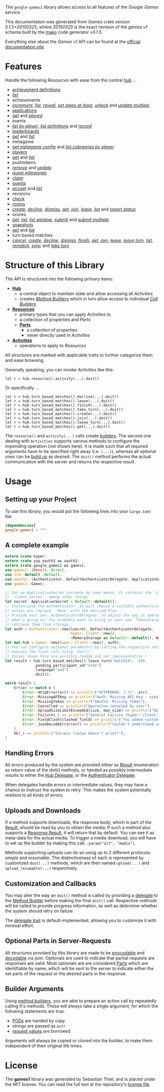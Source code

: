 <!---
DO NOT EDIT !
This file was generated automatically from 'src/mako/api/README.md.mako'
DO NOT EDIT !
-->
The `google-games1` library allows access to all features of the *Google Games* service.

This documentation was generated from *Games* crate version *0.1.5+20150325*, where *20150325* is the exact revision of the *games:v1* schema built by the [mako](http://www.makotemplates.org/) code generator *v0.1.5*.

Everything else about the *Games* *v1* API can be found at the
[official documentation site](https://developers.google.com/games/services/).
# Features

Handle the following *Resources* with ease from the central [hub](http://byron.github.io/google-apis-rs/google-games1/struct.Games.html) ... 

* [achievement definitions](http://byron.github.io/google-apis-rs/google-games1/struct.AchievementDefinition.html)
 * [*list*](http://byron.github.io/google-apis-rs/google-games1/struct.AchievementDefinitionListCall.html)
* achievements
 * [*increment*](http://byron.github.io/google-apis-rs/google-games1/struct.AchievementIncrementCall.html), [*list*](http://byron.github.io/google-apis-rs/google-games1/struct.AchievementListCall.html), [*reveal*](http://byron.github.io/google-apis-rs/google-games1/struct.AchievementRevealCall.html), [*set steps at least*](http://byron.github.io/google-apis-rs/google-games1/struct.AchievementSetStepsAtLeastCall.html), [*unlock*](http://byron.github.io/google-apis-rs/google-games1/struct.AchievementUnlockCall.html) and [*update multiple*](http://byron.github.io/google-apis-rs/google-games1/struct.AchievementUpdateMultipleCall.html)
* [applications](http://byron.github.io/google-apis-rs/google-games1/struct.Application.html)
 * [*get*](http://byron.github.io/google-apis-rs/google-games1/struct.ApplicationGetCall.html) and [*played*](http://byron.github.io/google-apis-rs/google-games1/struct.ApplicationPlayedCall.html)
* events
 * [*list by player*](http://byron.github.io/google-apis-rs/google-games1/struct.EventListByPlayerCall.html), [*list definitions*](http://byron.github.io/google-apis-rs/google-games1/struct.EventListDefinitionCall.html) and [*record*](http://byron.github.io/google-apis-rs/google-games1/struct.EventRecordCall.html)
* [leaderboards](http://byron.github.io/google-apis-rs/google-games1/struct.Leaderboard.html)
 * [*get*](http://byron.github.io/google-apis-rs/google-games1/struct.LeaderboardGetCall.html) and [*list*](http://byron.github.io/google-apis-rs/google-games1/struct.LeaderboardListCall.html)
* metagame
 * [*get metagame config*](http://byron.github.io/google-apis-rs/google-games1/struct.MetagameGetMetagameConfigCall.html) and [*list categories by player*](http://byron.github.io/google-apis-rs/google-games1/struct.MetagameListCategoriesByPlayerCall.html)
* [players](http://byron.github.io/google-apis-rs/google-games1/struct.Player.html)
 * [*get*](http://byron.github.io/google-apis-rs/google-games1/struct.PlayerGetCall.html) and [*list*](http://byron.github.io/google-apis-rs/google-games1/struct.PlayerListCall.html)
* pushtokens
 * [*remove*](http://byron.github.io/google-apis-rs/google-games1/struct.PushtokenRemoveCall.html) and [*update*](http://byron.github.io/google-apis-rs/google-games1/struct.PushtokenUpdateCall.html)
* [quest milestones](http://byron.github.io/google-apis-rs/google-games1/struct.QuestMilestone.html)
 * [*claim*](http://byron.github.io/google-apis-rs/google-games1/struct.QuestMilestoneClaimCall.html)
* [quests](http://byron.github.io/google-apis-rs/google-games1/struct.Quest.html)
 * [*accept*](http://byron.github.io/google-apis-rs/google-games1/struct.QuestAcceptCall.html) and [*list*](http://byron.github.io/google-apis-rs/google-games1/struct.QuestListCall.html)
* revisions
 * [*check*](http://byron.github.io/google-apis-rs/google-games1/struct.RevisionCheckCall.html)
* [rooms](http://byron.github.io/google-apis-rs/google-games1/struct.Room.html)
 * [*create*](http://byron.github.io/google-apis-rs/google-games1/struct.RoomCreateCall.html), [*decline*](http://byron.github.io/google-apis-rs/google-games1/struct.RoomDeclineCall.html), [*dismiss*](http://byron.github.io/google-apis-rs/google-games1/struct.RoomDismisCall.html), [*get*](http://byron.github.io/google-apis-rs/google-games1/struct.RoomGetCall.html), [*join*](http://byron.github.io/google-apis-rs/google-games1/struct.RoomJoinCall.html), [*leave*](http://byron.github.io/google-apis-rs/google-games1/struct.RoomLeaveCall.html), [*list*](http://byron.github.io/google-apis-rs/google-games1/struct.RoomListCall.html) and [*report status*](http://byron.github.io/google-apis-rs/google-games1/struct.RoomReportStatuCall.html)
* scores
 * [*get*](http://byron.github.io/google-apis-rs/google-games1/struct.ScoreGetCall.html), [*list*](http://byron.github.io/google-apis-rs/google-games1/struct.ScoreListCall.html), [*list window*](http://byron.github.io/google-apis-rs/google-games1/struct.ScoreListWindowCall.html), [*submit*](http://byron.github.io/google-apis-rs/google-games1/struct.ScoreSubmitCall.html) and [*submit multiple*](http://byron.github.io/google-apis-rs/google-games1/struct.ScoreSubmitMultipleCall.html)
* [snapshots](http://byron.github.io/google-apis-rs/google-games1/struct.Snapshot.html)
 * [*get*](http://byron.github.io/google-apis-rs/google-games1/struct.SnapshotGetCall.html) and [*list*](http://byron.github.io/google-apis-rs/google-games1/struct.SnapshotListCall.html)
* turn based matches
 * [*cancel*](http://byron.github.io/google-apis-rs/google-games1/struct.TurnBasedMatcheCancelCall.html), [*create*](http://byron.github.io/google-apis-rs/google-games1/struct.TurnBasedMatcheCreateCall.html), [*decline*](http://byron.github.io/google-apis-rs/google-games1/struct.TurnBasedMatcheDeclineCall.html), [*dismiss*](http://byron.github.io/google-apis-rs/google-games1/struct.TurnBasedMatcheDismisCall.html), [*finish*](http://byron.github.io/google-apis-rs/google-games1/struct.TurnBasedMatcheFinishCall.html), [*get*](http://byron.github.io/google-apis-rs/google-games1/struct.TurnBasedMatcheGetCall.html), [*join*](http://byron.github.io/google-apis-rs/google-games1/struct.TurnBasedMatcheJoinCall.html), [*leave*](http://byron.github.io/google-apis-rs/google-games1/struct.TurnBasedMatcheLeaveCall.html), [*leave turn*](http://byron.github.io/google-apis-rs/google-games1/struct.TurnBasedMatcheLeaveTurnCall.html), [*list*](http://byron.github.io/google-apis-rs/google-games1/struct.TurnBasedMatcheListCall.html), [*rematch*](http://byron.github.io/google-apis-rs/google-games1/struct.TurnBasedMatcheRematchCall.html), [*sync*](http://byron.github.io/google-apis-rs/google-games1/struct.TurnBasedMatcheSyncCall.html) and [*take turn*](http://byron.github.io/google-apis-rs/google-games1/struct.TurnBasedMatcheTakeTurnCall.html)




# Structure of this Library

The API is structured into the following primary items:

* **[Hub](http://byron.github.io/google-apis-rs/google-games1/struct.Games.html)**
    * a central object to maintain state and allow accessing all *Activities*
    * creates [*Method Builders*](http://byron.github.io/google-apis-rs/google-games1/trait.MethodsBuilder.html) which in turn
      allow access to individual [*Call Builders*](http://byron.github.io/google-apis-rs/google-games1/trait.CallBuilder.html)
* **[Resources](http://byron.github.io/google-apis-rs/google-games1/trait.Resource.html)**
    * primary types that you can apply *Activities* to
    * a collection of properties and *Parts*
    * **[Parts](http://byron.github.io/google-apis-rs/google-games1/trait.Part.html)**
        * a collection of properties
        * never directly used in *Activities*
* **[Activities](http://byron.github.io/google-apis-rs/google-games1/trait.CallBuilder.html)**
    * operations to apply to *Resources*

All *structures* are marked with applicable traits to further categorize them and ease browsing.

Generally speaking, you can invoke *Activities* like this:

```Rust,ignore
let r = hub.resource().activity(...).doit()
```

Or specifically ...

```ignore
let r = hub.turn_based_matches().decline(...).doit()
let r = hub.turn_based_matches().leave(...).doit()
let r = hub.turn_based_matches().finish(...).doit()
let r = hub.turn_based_matches().take_turn(...).doit()
let r = hub.turn_based_matches().create(...).doit()
let r = hub.turn_based_matches().join(...).doit()
let r = hub.turn_based_matches().leave_turn(...).doit()
let r = hub.turn_based_matches().get(...).doit()
```

The `resource()` and `activity(...)` calls create [builders][builder-pattern]. The second one dealing with `Activities` 
supports various methods to configure the impending operation (not shown here). It is made such that all required arguments have to be 
specified right away (i.e. `(...)`), whereas all optional ones can be [build up][builder-pattern] as desired.
The `doit()` method performs the actual communication with the server and returns the respective result.

# Usage

## Setting up your Project

To use this library, you would put the following lines into your `Cargo.toml` file:

```toml
[dependencies]
google-games1 = "*"
```

## A complete example

```Rust
extern crate hyper;
extern crate yup_oauth2 as oauth2;
extern crate google_games1 as games1;
use games1::{Result, Error};
use std::default::Default;
use oauth2::{Authenticator, DefaultAuthenticatorDelegate, ApplicationSecret, MemoryStorage};
use games1::Games;

// Get an ApplicationSecret instance by some means. It contains the `client_id` and 
// `client_secret`, among other things.
let secret: ApplicationSecret = Default::default();
// Instantiate the authenticator. It will choose a suitable authentication flow for you, 
// unless you replace  `None` with the desired Flow.
// Provide your own `AuthenticatorDelegate` to adjust the way it operates and get feedback about 
// what's going on. You probably want to bring in your own `TokenStorage` to persist tokens and
// retrieve them from storage.
let auth = Authenticator::new(&secret, DefaultAuthenticatorDelegate,
                              hyper::Client::new(),
                              <MemoryStorage as Default>::default(), None);
let mut hub = Games::new(hyper::Client::new(), auth);
// You can configure optional parameters by calling the respective setters at will, and
// execute the final call using `doit()`.
// Values shown here are possibly random and not representative !
let result = hub.turn_based_matches().leave_turn("matchId", -48)
             .pending_participant_id("Stet")
             .language("sed")
             .doit();

match result {
    Err(e) => match e {
        Error::HttpError(err) => println!("HTTPERROR: {:?}", err),
        Error::MissingAPIKey => println!("Auth: Missing API Key - used if there are no scopes"),
        Error::MissingToken => println!("OAuth2: Missing Token"),
        Error::Cancelled => println!("Operation canceled by user"),
        Error::UploadSizeLimitExceeded(size, max_size) => println!("Upload size too big: {} of {}", size, max_size),
        Error::Failure(_) => println!("General Failure (hyper::client::Response doesn't print)"),
        Error::FieldClash(clashed_field) => println!("You added custom parameter which is part of builder: {:?}", clashed_field),
        Error::JsonDecodeError(err) => println!("Couldn't understand server reply - maybe API needs update: {:?}", err),
    },
    Ok(_) => println!("Success (value doesn't print)"),
}

```
## Handling Errors

All errors produced by the system are provided either as [Result](http://byron.github.io/google-apis-rs/google-games1/enum.Result.html) enumeration as return value of 
the doit() methods, or handed as possibly intermediate results to either the 
[Hub Delegate](http://byron.github.io/google-apis-rs/google-games1/trait.Delegate.html), or the [Authenticator Delegate](http://byron.github.io/google-apis-rs/google-games1/../yup-oauth2/trait.AuthenticatorDelegate.html).

When delegates handle errors or intermediate values, they may have a chance to instruct the system to retry. This 
makes the system potentially resilient to all kinds of errors.

## Uploads and Downloads
If a method supports downloads, the response body, which is part of the [Result](http://byron.github.io/google-apis-rs/google-games1/enum.Result.html), should be
read by you to obtain the media.
If such a method also supports a [Response Result](http://byron.github.io/google-apis-rs/google-games1/trait.ResponseResult.html), it will return that by default.
You can see it as meta-data for the actual media. To trigger a media download, you will have to set up the builder by making
this call: `.param("alt", "media")`.

Methods supporting uploads can do so using up to 2 different protocols: 
*simple* and *resumable*. The distinctiveness of each is represented by customized 
`doit(...)` methods, which are then named `upload(...)` and `upload_resumable(...)` respectively.

## Customization and Callbacks

You may alter the way an `doit()` method is called by providing a [delegate](http://byron.github.io/google-apis-rs/google-games1/trait.Delegate.html) to the 
[Method Builder](http://byron.github.io/google-apis-rs/google-games1/trait.CallBuilder.html) before making the final `doit()` call. 
Respective methods will be called to provide progress information, as well as determine whether the system should 
retry on failure.

The [delegate trait](http://byron.github.io/google-apis-rs/google-games1/trait.Delegate.html) is default-implemented, allowing you to customize it with minimal effort.

## Optional Parts in Server-Requests

All structures provided by this library are made to be [enocodable](http://byron.github.io/google-apis-rs/google-games1/trait.RequestValue.html) and 
[decodable](http://byron.github.io/google-apis-rs/google-games1/trait.ResponseResult.html) via *json*. Optionals are used to indicate that partial requests are responses 
are valid.
Most optionals are are considered [Parts](http://byron.github.io/google-apis-rs/google-games1/trait.Part.html) which are identifiable by name, which will be sent to 
the server to indicate either the set parts of the request or the desired parts in the response.

## Builder Arguments

Using [method builders](http://byron.github.io/google-apis-rs/google-games1/trait.CallBuilder.html), you are able to prepare an action call by repeatedly calling it's methods.
These will always take a single argument, for which the following statements are true.

* [PODs][wiki-pod] are handed by copy
* strings are passed as `&str`
* [request values](http://byron.github.io/google-apis-rs/google-games1/trait.RequestValue.html) are borrowed

Arguments will always be copied or cloned into the builder, to make them independent of their original life times.

[wiki-pod]: http://en.wikipedia.org/wiki/Plain_old_data_structure
[builder-pattern]: http://en.wikipedia.org/wiki/Builder_pattern
[google-go-api]: https://github.com/google/google-api-go-client

# License
The **games1** library was generated by Sebastian Thiel, and is placed 
under the *MIT* license.
You can read the full text at the repository's [license file][repo-license].

[repo-license]: https://github.com/Byron/google-apis-rs/LICENSE.md
